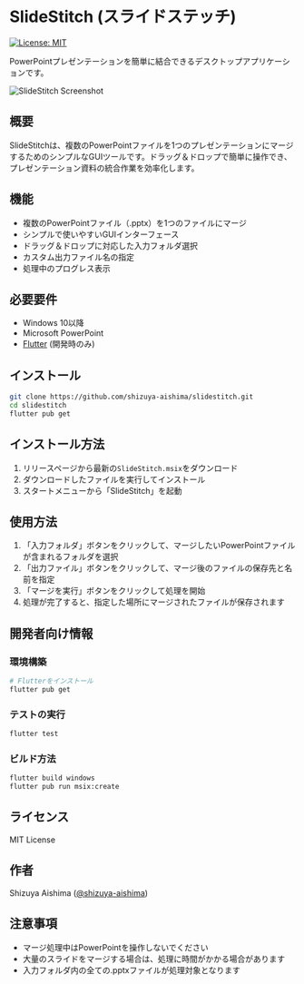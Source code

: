 # SlideStitch (スライドステッチ)

[![License: MIT](https://img.shields.io/badge/License-MIT-yellow.svg)](https://opensource.org/licenses/MIT)

PowerPointプレゼンテーションを簡単に結合できるデスクトップアプリケーションです。

![SlideStitch Screenshot](docs/images/screenshot.png)

## 概要

SlideStitchは、複数のPowerPointファイルを1つのプレゼンテーションにマージするためのシンプルなGUIツールです。ドラッグ＆ドロップで簡単に操作でき、プレゼンテーション資料の統合作業を効率化します。

## 機能

- 複数のPowerPointファイル（.pptx）を1つのファイルにマージ
- シンプルで使いやすいGUIインターフェース
- ドラッグ＆ドロップに対応した入力フォルダ選択
- カスタム出力ファイル名の指定
- 処理中のプログレス表示

## 必要要件

- Windows 10以降
- Microsoft PowerPoint
- [Flutter](https://flutter.dev/) (開発時のみ)

## インストール

```bash
git clone https://github.com/shizuya-aishima/slidestitch.git
cd slidestitch
flutter pub get
```

## インストール方法

1. リリースページから最新の`SlideStitch.msix`をダウンロード
2. ダウンロードしたファイルを実行してインストール
3. スタートメニューから「SlideStitch」を起動

## 使用方法

1. 「入力フォルダ」ボタンをクリックして、マージしたいPowerPointファイルが含まれるフォルダを選択
2. 「出力ファイル」ボタンをクリックして、マージ後のファイルの保存先と名前を指定
3. 「マージを実行」ボタンをクリックして処理を開始
4. 処理が完了すると、指定した場所にマージされたファイルが保存されます

## 開発者向け情報

### 環境構築

```bash
# Flutterをインストール
flutter pub get
```

### テストの実行

```bash
flutter test
```

### ビルド方法

```bash
flutter build windows
flutter pub run msix:create
```

## ライセンス

MIT License

## 作者

Shizuya Aishima ([@shizuya-aishima](https://github.com/shizuya-aishima))

## 注意事項

- マージ処理中はPowerPointを操作しないでください
- 大量のスライドをマージする場合は、処理に時間がかかる場合があります
- 入力フォルダ内の全ての.pptxファイルが処理対象となります
